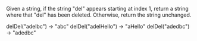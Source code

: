 Given a string, if the string "del" appears starting at index 1, return a string where that "del" has been deleted. Otherwise, return the string unchanged.


delDel("adelbc") → "abc"
delDel("adelHello") → "aHello"
delDel("adedbc") → "adedbc"
